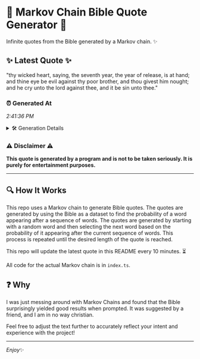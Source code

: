 # 📖 Markov Chain Bible Quote Generator 📖

Infinite quotes from the Bible generated by a Markov chain. ✨

## ✨ Latest Quote ✨
"thy wicked heart, saying, the seventh year, the year of release, is at hand; and thine eye be evil against thy poor brother, and thou givest him nought; and he cry unto the lord against thee, and it be sin unto thee."

### ⏰ Generated At
*2:41:36 PM*

<details>
    <summary>🛠️ Generation Details</summary>
    <p>
        <strong>🌱 Seed:</strong> thy<br>
        <strong>🔄 Iterations:</strong> 41<br>
        <strong>📜 Context History:</strong><br>[ thy ]: wicked<br>[ thy, wicked ]: heart,<br>[ thy, wicked, heart, ]: saying,<br>[ thy, wicked, heart,, saying, ]: the<br>[ thy, wicked, heart,, saying,, the ]: seventh<br>[ thy, wicked, heart,, saying,, the, seventh ]: year,<br>[ wicked, heart,, saying,, the, seventh, year, ]: the<br>[ heart,, saying,, the, seventh, year,, the ]: year<br>[ saying,, the, seventh, year,, the, year ]: of<br>[ the, seventh, year,, the, year, of ]: release,<br>[ seventh, year,, the, year, of, release, ]: is<br>[ year,, the, year, of, release,, is ]: at<br>[ the, year, of, release,, is, at ]: hand;<br>[ year, of, release,, is, at, hand; ]: and<br>[ of, release,, is, at, hand;, and ]: thine<br>[ release,, is, at, hand;, and, thine ]: eye<br>[ is, at, hand;, and, thine, eye ]: be<br>[ at, hand;, and, thine, eye, be ]: evil<br>[ hand;, and, thine, eye, be, evil ]: against<br>[ and, thine, eye, be, evil, against ]: thy<br>[ thine, eye, be, evil, against, thy ]: poor<br>[ eye, be, evil, against, thy, poor ]: brother,<br>[ be, evil, against, thy, poor, brother, ]: and<br>[ evil, against, thy, poor, brother,, and ]: thou<br>[ against, thy, poor, brother,, and, thou ]: givest<br>[ thy, poor, brother,, and, thou, givest ]: him<br>[ poor, brother,, and, thou, givest, him ]: nought;<br>[ brother,, and, thou, givest, him, nought; ]: and<br>[ and, thou, givest, him, nought;, and ]: he<br>[ thou, givest, him, nought;, and, he ]: cry<br>[ givest, him, nought;, and, he, cry ]: unto<br>[ him, nought;, and, he, cry, unto ]: the<br>[ nought;, and, he, cry, unto, the ]: lord<br>[ and, he, cry, unto, the, lord ]: against<br>[ he, cry, unto, the, lord, against ]: thee,<br>[ cry, unto, the, lord, against, thee, ]: and<br>[ unto, the, lord, against, thee,, and ]: it<br>[ the, lord, against, thee,, and, it ]: be<br>[ lord, against, thee,, and, it, be ]: sin<br>[ against, thee,, and, it, be, sin ]: unto<br>[ thee,, and, it, be, sin, unto ]: thee.<br>
    </p>
</details>

### ⚠️ Disclaimer ⚠️
**This quote is generated by a program and is not to be taken seriously. It is purely for entertainment purposes.**

---

## 🔍 How It Works

This repo uses a Markov chain to generate Bible quotes. The quotes are generated by using the Bible as a dataset to find the probability of a word appearing after a sequence of words. The quotes are generated by starting with a random word and then selecting the next word based on the probability of it appearing after the current sequence of words. This process is repeated until the desired length of the quote is reached.

This repo will update the latest quote in this README every 10 minutes. ⏳

All code for the actual Markov chain is in `index.ts`.

## ❓ Why

I was just messing around with Markov Chains and found that the Bible surprisingly yielded good results when prompted. 
It was suggested by a friend, and I am in no way christian.

Feel free to adjust the text further to accurately reflect your intent and experience with the project!

---

*Enjoy*✨
